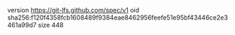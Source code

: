 version https://git-lfs.github.com/spec/v1
oid sha256:f120f4358fcb1608489f9384eae8462956feefe51e95bf43446ce2e3461a99d7
size 448
